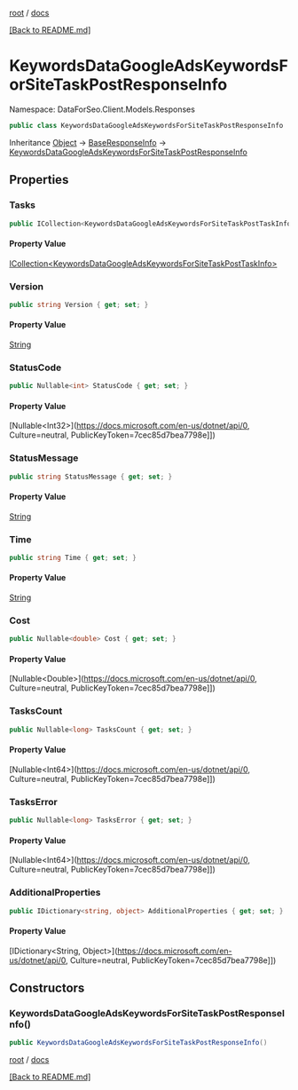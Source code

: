 [root](./../ "root") / [docs](./ "docs")

[[Back to README.md]](./../README.md "[Back to README.md]")

# KeywordsDataGoogleAdsKeywordsForSiteTaskPostResponseInfo

Namespace: DataForSeo.Client.Models.Responses

```csharp
public class KeywordsDataGoogleAdsKeywordsForSiteTaskPostResponseInfo : BaseResponseInfo
```

Inheritance [Object](https://docs.microsoft.com/en-us/dotnet/api/Object) → [BaseResponseInfo](./BaseResponseInfo.md) → [KeywordsDataGoogleAdsKeywordsForSiteTaskPostResponseInfo](./KeywordsDataGoogleAdsKeywordsForSiteTaskPostResponseInfo.md)

## Properties

### **Tasks**

```csharp
public ICollection<KeywordsDataGoogleAdsKeywordsForSiteTaskPostTaskInfo> Tasks { get; set; }
```

#### Property Value

[ICollection&lt;KeywordsDataGoogleAdsKeywordsForSiteTaskPostTaskInfo&gt;](./KeywordsDataGoogleAdsKeywordsForSiteTaskPostTaskInfo.md)<br>

### **Version**

```csharp
public string Version { get; set; }
```

#### Property Value

[String](https://docs.microsoft.com/en-us/dotnet/api/String)<br>

### **StatusCode**

```csharp
public Nullable<int> StatusCode { get; set; }
```

#### Property Value

[Nullable&lt;Int32&gt;](https://docs.microsoft.com/en-us/dotnet/api/0, Culture=neutral, PublicKeyToken=7cec85d7bea7798e]])<br>

### **StatusMessage**

```csharp
public string StatusMessage { get; set; }
```

#### Property Value

[String](https://docs.microsoft.com/en-us/dotnet/api/String)<br>

### **Time**

```csharp
public string Time { get; set; }
```

#### Property Value

[String](https://docs.microsoft.com/en-us/dotnet/api/String)<br>

### **Cost**

```csharp
public Nullable<double> Cost { get; set; }
```

#### Property Value

[Nullable&lt;Double&gt;](https://docs.microsoft.com/en-us/dotnet/api/0, Culture=neutral, PublicKeyToken=7cec85d7bea7798e]])<br>

### **TasksCount**

```csharp
public Nullable<long> TasksCount { get; set; }
```

#### Property Value

[Nullable&lt;Int64&gt;](https://docs.microsoft.com/en-us/dotnet/api/0, Culture=neutral, PublicKeyToken=7cec85d7bea7798e]])<br>

### **TasksError**

```csharp
public Nullable<long> TasksError { get; set; }
```

#### Property Value

[Nullable&lt;Int64&gt;](https://docs.microsoft.com/en-us/dotnet/api/0, Culture=neutral, PublicKeyToken=7cec85d7bea7798e]])<br>

### **AdditionalProperties**

```csharp
public IDictionary<string, object> AdditionalProperties { get; set; }
```

#### Property Value

[IDictionary&lt;String, Object&gt;](https://docs.microsoft.com/en-us/dotnet/api/0, Culture=neutral, PublicKeyToken=7cec85d7bea7798e]])<br>

## Constructors

### **KeywordsDataGoogleAdsKeywordsForSiteTaskPostResponseInfo()**

```csharp
public KeywordsDataGoogleAdsKeywordsForSiteTaskPostResponseInfo()
```

[root](./../ "root") / [docs](./ "docs")

[[Back to README.md]](./../README.md "[Back to README.md]")